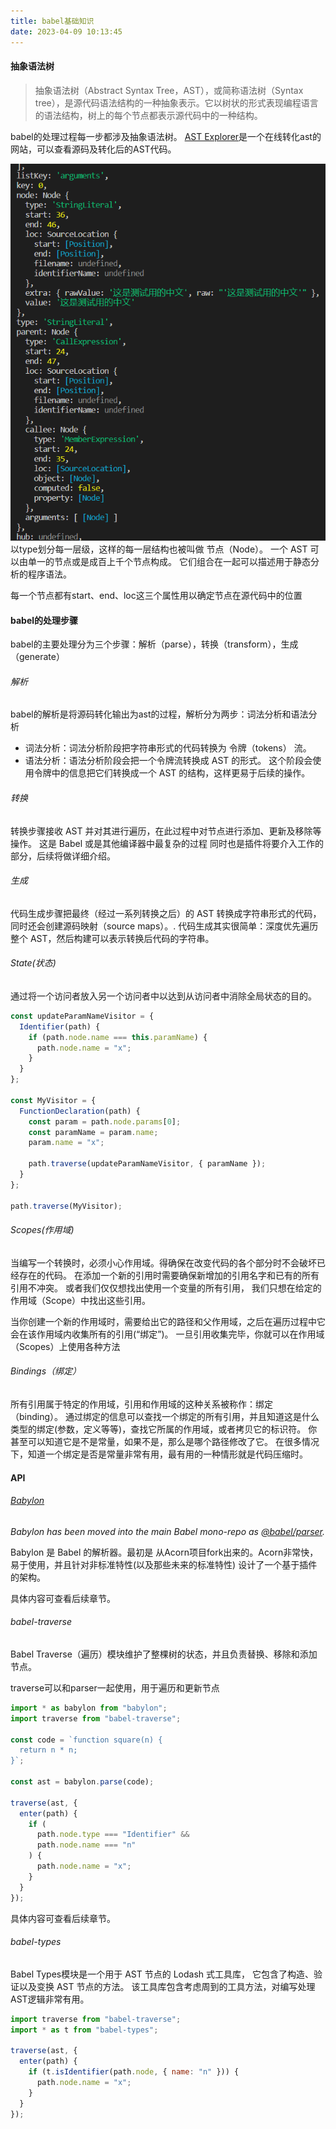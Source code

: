 ```yaml
---
title: babel基础知识
date: 2023-04-09 10:13:45
---
```


#### 抽象语法树
> 抽象语法树（Abstract Syntax Tree，AST），或简称语法树（Syntax tree），是源代码语法结构的一种抽象表示。它以树状的形式表现编程语言的语法结构，树上的每个节点都表示源代码中的一种结构。

babel的处理过程每一步都涉及抽象语法树。
[AST Explorer](https://astexplorer.net/)是一个在线转化ast的网站，可以查看源码及转化后的AST代码。

![babel-ast](./file/babel-ast.png)
以type划分每一层级，这样的每一层结构也被叫做 节点（Node）。 一个 AST 可以由单一的节点或是成百上千个节点构成。 它们组合在一起可以描述用于静态分析的程序语法。

每一个节点都有start、end、loc这三个属性用以确定节点在源代码中的位置

#### babel的处理步骤
babel的主要处理分为三个步骤：解析（parse），转换（transform），生成（generate）

###### 解析
babel的解析是将源码转化输出为ast的过程，解析分为两步：词法分析和语法分析
- 词法分析：词法分析阶段把字符串形式的代码转换为 令牌（tokens） 流。
- 语法分析：语法分析阶段会把一个令牌流转换成 AST 的形式。 这个阶段会使用令牌中的信息把它们转换成一个 AST 的结构，这样更易于后续的操作。

###### 转换
转换步骤接收 AST 并对其进行遍历，在此过程中对节点进行添加、更新及移除等操作。 这是 Babel 或是其他编译器中最复杂的过程 同时也是插件将要介入工作的部分，后续将做详细介绍。

###### 生成
代码生成步骤把最终（经过一系列转换之后）的 AST 转换成字符串形式的代码，同时还会创建源码映射（source maps）。.
代码生成其实很简单：深度优先遍历整个 AST，然后构建可以表示转换后代码的字符串。

###### State(状态)
通过将一个访问者放入另一个访问者中以达到从访问者中消除全局状态的目的。
```javascript
const updateParamNameVisitor = {
  Identifier(path) {
    if (path.node.name === this.paramName) {
      path.node.name = "x";
    }
  }
};

const MyVisitor = {
  FunctionDeclaration(path) {
    const param = path.node.params[0];
    const paramName = param.name;
    param.name = "x";

    path.traverse(updateParamNameVisitor, { paramName });
  }
};

path.traverse(MyVisitor);
```

###### Scopes(作用域)
当编写一个转换时，必须小心作用域。得确保在改变代码的各个部分时不会破坏已经存在的代码。
在添加一个新的引用时需要确保新增加的引用名字和已有的所有引用不冲突。 或者我们仅仅想找出使用一个变量的所有引用， 我们只想在给定的作用域（Scope）中找出这些引用。

当你创建一个新的作用域时，需要给出它的路径和父作用域，之后在遍历过程中它会在该作用域内收集所有的引用(“绑定”)。
一旦引用收集完毕，你就可以在作用域（Scopes）上使用各种方法

###### Bindings（绑定）
所有引用属于特定的作用域，引用和作用域的这种关系被称作：绑定（binding）。
通过绑定的信息可以查找一个绑定的所有引用，并且知道这是什么类型的绑定(参数，定义等等)，查找它所属的作用域，或者拷贝它的标识符。 你甚至可以知道它是不是常量，如果不是，那么是哪个路径修改了它。
在很多情况下，知道一个绑定是否是常量非常有用，最有用的一种情形就是代码压缩时。

#### API

###### [Babylon](https://github.com/babel/babylon)
*Babylon has been moved into the main Babel mono-repo as [@babel/parser](https://github.com/babel/babel/tree/main/packages/babel-parser).*

Babylon 是 Babel 的解析器。最初是 从Acorn项目fork出来的。Acorn非常快，易于使用，并且针对非标准特性(以及那些未来的标准特性) 设计了一个基于插件的架构。

具体内容可查看后续章节。
###### babel-traverse
Babel Traverse（遍历）模块维护了整棵树的状态，并且负责替换、移除和添加节点。

traverse可以和parser一起使用，用于遍历和更新节点
```javascript
import * as babylon from "babylon";
import traverse from "babel-traverse";

const code = `function square(n) {
  return n * n;
}`;

const ast = babylon.parse(code);

traverse(ast, {
  enter(path) {
    if (
      path.node.type === "Identifier" &&
      path.node.name === "n"
    ) {
      path.node.name = "x";
    }
  }
});
```

具体内容可查看后续章节。

###### babel-types
Babel Types模块是一个用于 AST 节点的 Lodash 式工具库， 它包含了构造、验证以及变换 AST 节点的方法。 该工具库包含考虑周到的工具方法，对编写处理AST逻辑非常有用。
```javascript
import traverse from "babel-traverse";
import * as t from "babel-types";

traverse(ast, {
  enter(path) {
    if (t.isIdentifier(path.node, { name: "n" })) {
      path.node.name = "x";
    }
  }
});
```

